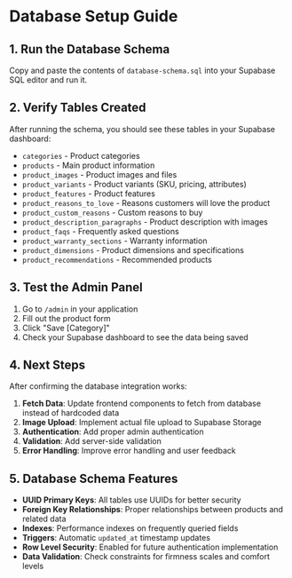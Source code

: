 # Database Setup Guide

## 1. Run the Database Schema

Copy and paste the contents of `database-schema.sql` into your Supabase SQL editor and run it.

## 2. Verify Tables Created

After running the schema, you should see these tables in your Supabase dashboard:

- `categories` - Product categories
- `products` - Main product information
- `product_images` - Product images and files
- `product_variants` - Product variants (SKU, pricing, attributes)
- `product_features` - Product features
- `product_reasons_to_love` - Reasons customers will love the product
- `product_custom_reasons` - Custom reasons to buy
- `product_description_paragraphs` - Product description with images
- `product_faqs` - Frequently asked questions
- `product_warranty_sections` - Warranty information
- `product_dimensions` - Product dimensions and specifications
- `product_recommendations` - Recommended products

## 3. Test the Admin Panel

1. Go to `/admin` in your application
2. Fill out the product form
3. Click "Save [Category]"
4. Check your Supabase dashboard to see the data being saved

## 4. Next Steps

After confirming the database integration works:

1. **Fetch Data**: Update frontend components to fetch from database instead of hardcoded data
2. **Image Upload**: Implement actual file upload to Supabase Storage
3. **Authentication**: Add proper admin authentication
4. **Validation**: Add server-side validation
5. **Error Handling**: Improve error handling and user feedback

## 5. Database Schema Features

- **UUID Primary Keys**: All tables use UUIDs for better security
- **Foreign Key Relationships**: Proper relationships between products and related data
- **Indexes**: Performance indexes on frequently queried fields
- **Triggers**: Automatic `updated_at` timestamp updates
- **Row Level Security**: Enabled for future authentication implementation
- **Data Validation**: Check constraints for firmness scales and comfort levels
